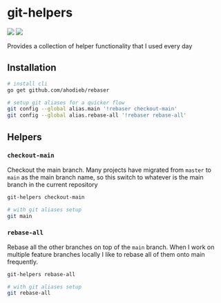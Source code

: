 # git-helpers 

![](https://img.shields.io/badge/version-v0.0.2%20(beta)-green?style=for-the-badge)
![](https://img.shields.io/badge/WARNING-can%20damage%20your%20git%20history-red?style=for-the-badge)

Provides a collection of helper functionality that I used every day

## Installation

```bash
# install cli
go get github.com/ahodieb/rebaser

# setup git aliases for a quicker flow
git config --global alias.main '!rebaser checkout-main'
git config --global alias.rebase-all '!rebaser rebase-all'
```

## Helpers 

### `checkout-main`
Checkout the main branch. 
Many projects have migrated from `master` to `main` as the main branch name, so this switch to whatever is the main branch in the current repository

```bash
git-helpers checkout-main

# with git aliases setup
git main
```

### `rebase-all`
Rebase all the other branches on top of the `main` branch. 
When I work on multiple feature branches locally I like to rebase all of them onto main frequently.

```bash
git-helpers rebase-all

# with git aliases setup
git rebase-all
```

